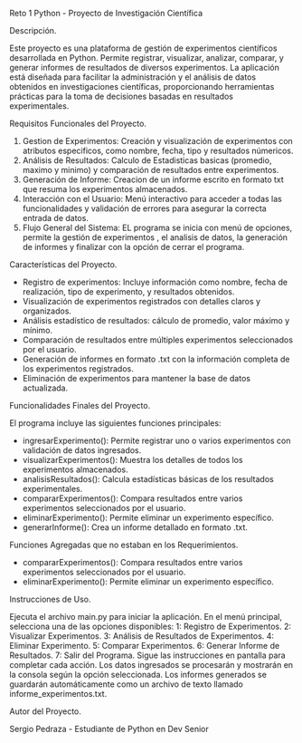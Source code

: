 Reto 1 Python - Proyecto de Investigación Científica

Descripción.

Este proyecto es una plataforma de gestión de experimentos científicos desarrollada en Python. Permite registrar, visualizar, analizar, comparar, y generar informes de resultados de diversos experimentos. La aplicación está diseñada para facilitar la administración y el análisis de datos obtenidos en investigaciones científicas, proporcionando herramientas prácticas para la toma de decisiones basadas en resultados experimentales.

Requisitos Funcionales del Proyecto.

1. Gestion de Experimentos: Creación y visualización de experimentos con atributos especificos, como
   nombre, fecha, tipo y resultados númericos.
2. Análisis de Resultados: Calculo de Estadisticas basicas (promedio, maximo y minimo) y comparación de
   resultados entre experimentos.
3. Generación de Informe: Creacion de un informe escrito en formato txt que resuma los experimentos
   almacenados.
4. Interacción con el Usuario: Menú interactivo para acceder a todas las funcionalidades y validación
   de errores para asegurar la correcta entrada de datos.
5. Flujo General del Sistema: EL programa se inicia con menú de opciones, permite la gestión de experimentos
   , el analisis de datos, la generación de informes y finalizar con la opción de cerrar el programa.


Características del Proyecto.

- Registro de experimentos: Incluye información como nombre, fecha de realización, tipo de experimento, y 
  resultados obtenidos.
- Visualización de experimentos registrados con detalles claros y organizados.
- Análisis estadístico de resultados: cálculo de promedio, valor máximo y mínimo.
- Comparación de resultados entre múltiples experimentos seleccionados por el usuario.
- Generación de informes en formato .txt con la información completa de los experimentos registrados.
- Eliminación de experimentos para mantener la base de datos actualizada.

Funcionalidades Finales del Proyecto.

El programa incluye las siguientes funciones principales:

- ingresarExperimento(): Permite registrar uno o varios experimentos con validación de datos ingresados.
- visualizarExperimentos(): Muestra los detalles de todos los experimentos almacenados.
- analisisResultados(): Calcula estadísticas básicas de los resultados experimentales.
- compararExperimentos(): Compara resultados entre varios experimentos seleccionados por el usuario.
- eliminarExperimento(): Permite eliminar un experimento específico.
- generarInforme(): Crea un informe detallado en formato .txt.

Funciones Agregadas que no estaban en los Requerimientos.

- compararExperimentos(): Compara resultados entre varios experimentos seleccionados por el usuario.
- eliminarExperimento(): Permite eliminar un experimento específico.

Instrucciones de Uso.

Ejecuta el archivo main.py para iniciar la aplicación.
En el menú principal, selecciona una de las opciones disponibles:
    1: Registro de Experimentos.
    2: Visualizar Experimentos.
    3: Análisis de Resultados de Experimentos.
    4: Eliminar Experimento.
    5: Comparar Experimentos.
    6: Generar Informe de Resultados.
    7: Salir del Programa.
Sigue las instrucciones en pantalla para completar cada acción.
Los datos ingresados se procesarán y mostrarán en la consola según la opción seleccionada.
Los informes generados se guardarán automáticamente como un archivo de texto llamado informe_experimentos.txt.

Autor del Proyecto.

Sergio Pedraza - Estudiante de Python en Dev Senior


